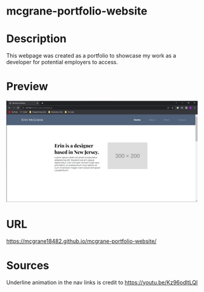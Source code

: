 # mcgrane-portfolio-website

# Description
This webpage was created as a portfolio to showcase my work as a developer for potential employers to access.

# Preview
<img src= "assets/images/portfolio-website-screenshot-forREADME.png" alt="personal portfolio webpage that has a header with 4 navigation links and hero section">

# URL
https://mcgrane18482.github.io/mcgrane-portfolio-website/

# Sources
Underline animation in the nav links is credit to https://youtu.be/Kz96odltLQI 
